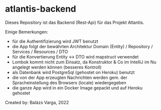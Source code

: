 # atlantis-backend

Dieses Repository ist das Backend (Rest-Api) für das Projekt Atlantis.

Einige Bemerkungen:

- für die Authentifizierung wird JWT benutzt
- die App folgt der bewährten Architektur Domain (Entity) / Repository / Services / Resources / DTO
- für die Konvertierung Entity <-> DTO wird mapstruct verwendet
- Lombok kommt nicht zum Einsatz, da Konstruktor & Co im IntelliJ im Nu angelegt werden können (besseres Kontroll)
- als Datenbank wird PostgreSql (gehostet on Heroku) benutzt
- die von der App erzeugten Nachrichten werden gem. der Spracheinstellung des Browsers (locale) wiedergegeben
- die ganze App wird in ein Docker Image gepackt und auf Heroku gehostet 

Created by: Balázs Varga, 2022